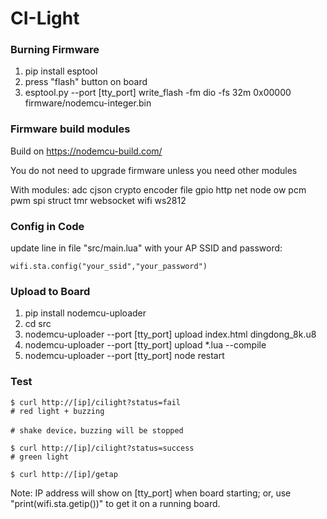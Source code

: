 # CI-Light

### Burning Firmware
1. pip install esptool
2. press "flash" button on board
3. esptool.py --port [tty_port] write_flash -fm dio -fs 32m 0x00000 firmware/nodemcu-integer.bin

### Firmware build modules
Build on https://nodemcu-build.com/

You do not need to upgrade firmware unless you need other modules
 
With modules: adc cjson crypto encoder file gpio http net node ow pcm pwm spi struct tmr websocket wifi ws2812

### Config in Code

update line in file "src/main.lua" with your AP SSID and password:
	
	wifi.sta.config("your_ssid","your_password")

### Upload to Board
1. pip install nodemcu-uploader
2. cd src
3. nodemcu-uploader --port [tty_port] upload index.html dingdong_8k.u8
3. nodemcu-uploader --port [tty_port] upload *.lua --compile
4. nodemcu-uploader --port [tty_port] node restart

### Test
	$ curl http://[ip]/cilight?status=fail
    # red light + buzzing
    
    # shake device，buzzing will be stopped
	
	$ curl http://[ip]/cilight?status=success
	# green light

    $ curl http://[ip]/getap
	
Note: IP address will show on [tty_port] when board starting; or, use "print(wifi.sta.getip())" to get it on a running board.
